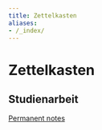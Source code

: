 ```yaml
---
title: Zettelkasten
aliases:
- /_index/
---
```


# Zettelkasten

## Studienarbeit
[Permanent notes](https://salehahr.github.io/zettelkasten/permanent/)
